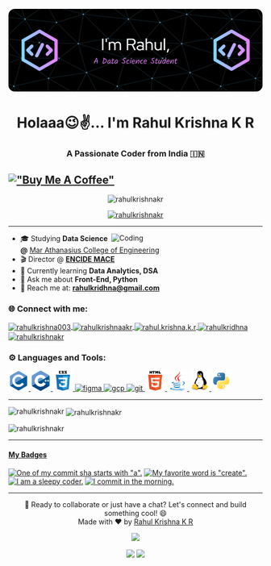![Header](./github-header-image.png)

<h1 align="center">Holaaa😉✌️... I'm Rahul Krishna K R</h1>
<h3 align="center">A Passionate Coder from India 🇮🇳</h3>

[!["Buy Me A Coffee"](https://www.buymeacoffee.com/assets/img/custom_images/orange_img.png)](https://www.buymeacoffee.com/rahulkrishnakr)
---
<p align="center"> <img src="https://komarev.com/ghpvc/?username=rahulkrishnakr&label=Profile%20views&color=0e75b6&style=flat" alt="rahulkrishnakr" /> </p>

<p align="center"> 
  <a href="https://github.com/ryo-ma/github-profile-trophy">
    <img src="https://github-profile-trophy.vercel.app/?username=rahulkrishnakr&row=1&column=7" alt="rahulkrishnakr" />
  </a> 
</p>

---

<img align="right" alt="Coding" width="300" src="https://c.tenor.com/y2JXkY1pXkwAAAAC/tenor.gif">

- 🎓 Studying **Data Science @** [Mar Athanasius College of Engineering](https://mace.ac.in)  
- 🎬 Director @ **[ENCIDE MACE](https://encidemace.xyz)**  
- 🌱 Currently learning **Data Analytics, DSA**  
- 💬 Ask me about **Front-End, Python**  
- 📧 Reach me at: **rahulkridhna@gmail.com**  


<h3 align="left">🌐 Connect with me:</h3>
<p align="left">
  <a href="https://codepen.io/rahulkrishna003" target="blank">
    <img align="center" src="https://raw.githubusercontent.com/rahuldkjain/github-profile-readme-generator/master/src/images/icons/Social/codepen.svg" alt="rahulkrishna003" height="30" width="40" />
  </a>
  <a href="https://linkedin.com/in/rahulkrishnaakr" target="blank">
    <img align="center" src="https://raw.githubusercontent.com/rahuldkjain/github-profile-readme-generator/master/src/images/icons/Social/linked-in-alt.svg" alt="rahulkrishnaakr" height="30" width="40" />
  </a>
  <a href="https://instagram.com/rahul.krishna.k.r" target="blank">
    <img align="center" src="https://raw.githubusercontent.com/rahuldkjain/github-profile-readme-generator/master/src/images/icons/Social/instagram.svg" alt="rahul.krishna.k.r" height="30" width="40" />
  </a>
  <a href="https://www.hackerrank.com/rahulkridhna" target="blank">
    <img align="center" src="https://raw.githubusercontent.com/rahuldkjain/github-profile-readme-generator/master/src/images/icons/Social/hackerrank.svg" alt="rahulkridhna" height="30" width="40" />
  </a>
  <a href="https://www.leetcode.com/rahulkrishnakr" target="blank">
    <img align="center" src="https://raw.githubusercontent.com/rahuldkjain/github-profile-readme-generator/master/src/images/icons/Social/leet-code.svg" alt="rahulkrishnakr" height="30" width="40" />
  </a>
</p>



<h3 align="left">⚙️ Languages and Tools:</h3>
<p align="left">
  <a href="https://www.cprogramming.com/" target="_blank" rel="noreferrer"> 
    <img src="https://raw.githubusercontent.com/devicons/devicon/master/icons/c/c-original.svg" alt="c" width="40" height="40"/> 
  </a> 
  <a href="https://www.w3schools.com/cpp/" target="_blank" rel="noreferrer"> 
    <img src="https://raw.githubusercontent.com/devicons/devicon/master/icons/cplusplus/cplusplus-original.svg" alt="cplusplus" width="40" height="40"/> 
  </a> 
  <a href="https://www.w3schools.com/css/" target="_blank" rel="noreferrer"> 
    <img src="https://raw.githubusercontent.com/devicons/devicon/master/icons/css3/css3-original-wordmark.svg" alt="css3" width="40" height="40"/> 
  </a> 
  <a href="https://www.figma.com/" target="_blank" rel="noreferrer"> 
    <img src="https://www.vectorlogo.zone/logos/figma/figma-icon.svg" alt="figma" width="40" height="40"/> 
  </a> 
  <a href="https://cloud.google.com" target="_blank" rel="noreferrer"> 
    <img src="https://www.vectorlogo.zone/logos/google_cloud/google_cloud-icon.svg" alt="gcp" width="40" height="40"/> 
  </a> 
  <a href="https://git-scm.com/" target="_blank" rel="noreferrer"> 
    <img src="https://www.vectorlogo.zone/logos/git-scm/git-scm-icon.svg" alt="git" width="40" height="40"/> 
  </a> 
  <a href="https://www.w3.org/html/" target="_blank" rel="noreferrer"> 
    <img src="https://raw.githubusercontent.com/devicons/devicon/master/icons/html5/html5-original-wordmark.svg" alt="html5" width="40" height="40"/> 
  </a> 
  <a href="https://www.java.com" target="_blank" rel="noreferrer"> 
    <img src="https://raw.githubusercontent.com/devicons/devicon/master/icons/java/java-original.svg" alt="java" width="40" height="40"/> 
  </a> 
  <a href="https://www.linux.org/" target="_blank" rel="noreferrer"> 
    <img src="https://raw.githubusercontent.com/devicons/devicon/master/icons/linux/linux-original.svg" alt="linux" width="40" height="40"/> 
  </a> 
  <a href="https://www.python.org" target="_blank" rel="noreferrer"> 
    <img src="https://raw.githubusercontent.com/devicons/devicon/master/icons/python/python-original.svg" alt="python" width="40" height="40"/> 
  </a> 
</p>

---

<p><img align="left" src="https://github-readme-stats.vercel.app/api/top-langs?username=rahulkrishnakr&show_icons=true&locale=en&layout=compact" alt="rahulkrishnakr" /></p>

<p>&nbsp;<img align="center" src="https://github-readme-stats.vercel.app/api?username=rahulkrishnakr&show_icons=true&locale=en" alt="rahulkrishnakr" /></p>

<p><img align="center" src="https://github-readme-streak-stats.herokuapp.com/?user=rahulkrishnakr&" alt="rahulkrishnakr" /></p>

---
<!-- my-badges start -->
<h4><a href="https://github.com/my-badges/my-badges">My Badges</a></h4>

<a href="my-badges/a-commit.md"><img src="https://my-badges.github.io/my-badges/a-commit.png" alt="One of my commit sha starts with &quot;a&quot;." title="One of my commit sha starts with &quot;a&quot;." width="64"></a>
<a href="my-badges/favorite-word.md"><img src="https://my-badges.github.io/my-badges/favorite-word.png" alt="My favorite word is &quot;create&quot;." title="My favorite word is &quot;create&quot;." width="64"></a>
<a href="my-badges/sleepy-coder.md"><img src="https://my-badges.github.io/my-badges/sleepy-coder.png" alt="I am a sleepy coder." title="I am a sleepy coder." width="64"></a>
<a href="my-badges/morning-commits.md"><img src="https://my-badges.github.io/my-badges/morning-commits.png" alt="I commit in the morning." title="I commit in the morning." width="64"></a>
<!-- my-badges end -->
---

<p align="center">
  🚀 Ready to collaborate or just have a chat? Let's connect and build something cool! 😄 <br>
  Made with ❤️ by <a href="https://github.com/rahulkrishnakr">Rahul Krishna K R</a>
</p>

<p align="center">
  <img src="https://media.giphy.com/media/jpVnC65DmYeyRL4LHS/giphy.gif" width="200">
</p>

<p align="center">
  <a href="https://github.com/rahulkrishnakr"><img src="https://img.shields.io/github/followers/rahulkrishnakr?label=Follow%20Me&style=social"></a>
  <a href="https://github.com/rahulkrishnakr"><img src="https://img.shields.io/github/stars/rahulkrishnakr?affiliations=OWNER%2CCOLLABORATOR&style=social"></a>
</p>


